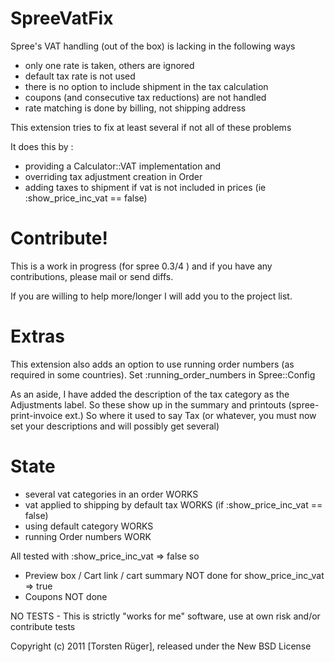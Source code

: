 SpreeVatFix
===========

Spree's VAT handling (out of the box) is lacking in the following ways

- only one rate is taken, others are ignored
- default tax rate is not used
- there is no option to include shipment in the tax calculation
- coupons (and consecutive tax reductions) are not handled
- rate matching is done by billing, not shipping address

This extension tries to fix at least several if not all of these problems 

It does this by :

- providing a Calculator::VAT implementation and  
- overriding tax adjustment creation in Order
- adding taxes to shipment if vat is not included in prices (ie :show_price_inc_vat == false)

Contribute!
=======

This is a work in progress (for spree 0.3/4 ) and if you have any contributions, please mail or send diffs.

If you are willing to help more/longer I will add you to the project list. 

Extras
=====

This extension also adds an option to use running order numbers (as required in some countries).
Set :running_order_numbers in Spree::Config

As an aside, I have added the description of the tax category as the Adjustments label. So these show up in the summary and printouts (spree-print-invoice ext.) So where it used to say Tax (or whatever, you must now set your descriptions and will possibly get several)

State
======

- several vat categories in an order WORKS
- vat applied to shipping by default tax WORKS (if  :show_price_inc_vat == false)
- using default category WORKS 
- running Order numbers WORK

All tested with  :show_price_inc_vat => false so 

- Preview box / Cart link / cart summary NOT done for show_price_inc_vat => true
- Coupons NOT done

NO TESTS  - This is strictly "works for me" software, use at own risk and/or contribute tests

Copyright (c) 2011 [Torsten Rüger], released under the New BSD License
